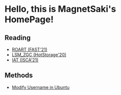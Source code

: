 # Hello, this is MagnetSaki's HomePage!

## Reading

- [ROART (FAST'21)](./2021-04-14-ROART.md)
- [LSM_ZGC (HotStorage'20)](./2021-06-07-LSM_ZGC.md)
- [IAT (ISCA'21)](./2021-06-09-IAT.md)


## Methods

- [Modify Username in Ubuntu](./2021-06-07-Modify_Username.md)